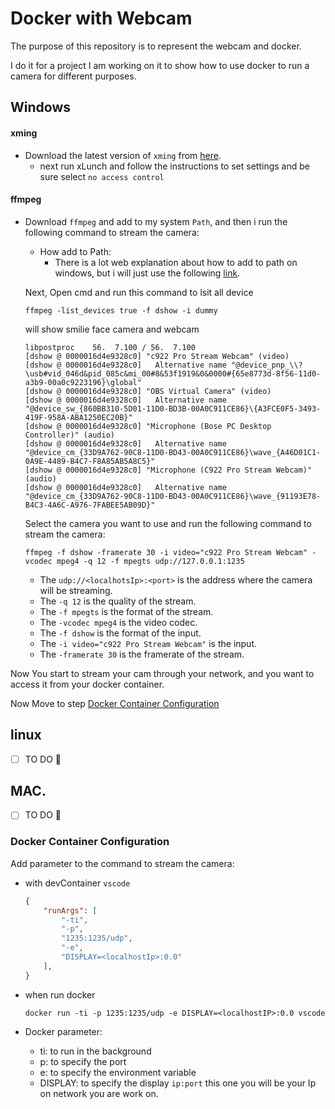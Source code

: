 # Docker with Webcam
The purpose of this repository is to represent the webcam and docker.

I do it for a project I am working on it to show how to use docker to run a camera for different purposes.


## Windows

#### xming
- Download the latest version of `xming` from [here](https://sourceforge.net/projects/xming/).
    - next run xLunch and follow the instructions to set settings and be sure select `no access control`
#### ffmpeg
- Download `ffmpeg` and add to my system `Path`, and then i run the following command to stream the camera:

    - How add to Path:
        - There is a lot web explanation about how to add to path on windows, but i will just use the following [link](https://docs.oracle.com/en/database/oracle/machine-learning/oml4r/1.5.1/oread/creating-and-modifying-environment-variables-on-windows.html).

    Next, Open cmd and run this command to lsit all device 

    ```
    ffmpeg -list_devices true -f dshow -i dummy
    ```
    will show smilie face camera and webcam

    ```
    libpostproc    56.  7.100 / 56.  7.100
    [dshow @ 0000016d4e9328c0] "c922 Pro Stream Webcam" (video)
    [dshow @ 0000016d4e9328c0]   Alternative name "@device_pnp_\\?\usb#vid_046d&pid_085c&mi_00#8&53f1919&0&0000#{65e8773d-8f56-11d0-a3b9-00a0c9223196}\global"
    [dshow @ 0000016d4e9328c0] "OBS Virtual Camera" (video)
    [dshow @ 0000016d4e9328c0]   Alternative name "@device_sw_{860BB310-5D01-11D0-BD3B-00A0C911CE86}\{A3FCE0F5-3493-419F-958A-ABA1250EC20B}"
    [dshow @ 0000016d4e9328c0] "Microphone (Bose PC Desktop Controller)" (audio)
    [dshow @ 0000016d4e9328c0]   Alternative name "@device_cm_{33D9A762-90C8-11D0-BD43-00A0C911CE86}\wave_{A46D01C1-0A9E-4489-B4C7-F8A85AB5A8C5}"
    [dshow @ 0000016d4e9328c0] "Microphone (C922 Pro Stream Webcam)" (audio)
    [dshow @ 0000016d4e9328c0]   Alternative name "@device_cm_{33D9A762-90C8-11D0-BD43-00A0C911CE86}\wave_{91193E78-B4C3-4A6C-A976-7FABEE5AB09D}"

    ```

    Select the camera you want to use and run the following command to stream the camera:

    ```
    ffmpeg -f dshow -framerate 30 -i video="c922 Pro Stream Webcam" -vcodec mpeg4 -q 12 -f mpegts udp://127.0.0.1:1235
    ```

    - The `udp://<localhotsIp>:<port>` is the address where the camera will be streaming.
    - The `-q 12` is the quality of the stream.
    - The `-f mpegts` is the format of the stream.
    - The `-vcodec mpeg4` is the video codec.
    - The `-f dshow` is the format of the input.    
    - The `-i video="c922 Pro Stream Webcam"` is the input.
    - The `-framerate 30` is the framerate of the stream.

Now You start to stream your cam through your network, and you want to access it from your docker container.

Now Move to step [Docker Container Configuration](#docker-container-configuration)

## linux
- [ ] TO DO 🚧


## MAC.
- [ ] TO DO 🚧



### <a name="docker-container-configuration"></a> Docker Container Configuration

Add parameter to the command to stream the camera:

- with devContainer `vscode`
    ```json
    {
        "runArgs": [
            "-ti",
            "-p",
            "1235:1235/udp",
            "-e",
            "DISPLAY=<localhostIp>:0.0"
        ],
    }
    ```
- when run docker
    ```shell
    docker run -ti -p 1235:1235/udp -e DISPLAY=<localhostIP>:0.0 vscode
    ```

- Docker parameter:
    - ti: to run in the background
    - p: to specify the port
    - e: to specify the environment variable
    - DISPLAY: to specify the display `ip:port` this one you will be your Ip on network you are work on.
 



